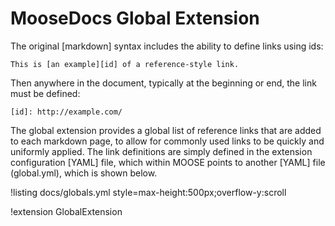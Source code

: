 # MooseDocs Global Extension
The original [markdown] syntax includes the ability to define links using ids:
```
This is [an example][id] of a reference-style link.
```
Then anywhere in the document, typically at the beginning or end, the link must be defined:
```
[id]: http://example.com/
```

The global extension provides a global list of reference links that are added to each markdown page,
to allow for commonly used links to be quickly and uniformly applied. The link definitions are
simply defined in the extension configuration [YAML] file, which within MOOSE points to another
[YAML] file (global.yml), which is shown below.

!listing docs/globals.yml style=max-height:500px;overflow-y:scroll

!extension GlobalExtension
